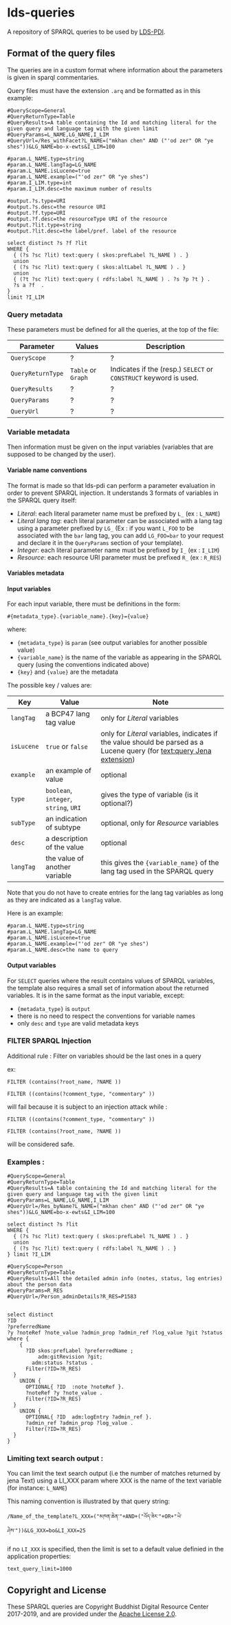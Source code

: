 
# lds-queries 

A repository of SPARQL queries to be used by [LDS-PDI](https://github.com/buda-base/lds-pdi/).

## Format of the query files

The queries are in a custom format where information about the parameters is given in sparql commentaries.

Query files must have the extension `.arq` and be formatted as in this example:

```sparql
#QueryScope=General
#QueryReturnType=Table
#QueryResults=A table containing the Id and matching literal for the given query and language tag with the given limit
#QueryParams=L_NAME,LG_NAME,I_LIM
#QueryUrl=/Res_withFacet?L_NAME=("mkhan chen" AND ("'od zer" OR "ye shes"))&LG_NAME=bo-x-ewts&I_LIM=100

#param.L_NAME.type=string
#param.L_NAME.langTag=LG_NAME
#param.L_NAME.isLucene=true
#param.L_NAME.example=("'od zer" OR "ye shes")
#param.I_LIM.type=int
#param.I_LIM.desc=the maximum number of results

#output.?s.type=URI
#output.?s.desc=the resource URI
#output.?f.type=URI
#output.?f.desc=the resourceType URI of the resource
#output.?lit.type=string
#output.?lit.desc=the label/pref. label of the resource

select distinct ?s ?f ?lit
WHERE {
  { (?s ?sc ?lit) text:query ( skos:prefLabel ?L_NAME ) . }
  union
  { (?s ?sc ?lit) text:query ( skos:altLabel ?L_NAME ) . }
  union
  { (?t ?sc ?lit) text:query ( rdfs:label ?L_NAME ) . ?s ?p ?t } .
  ?s a ?f  .
}
limit ?I_LIM
```

### Query metadata

These parameters must be defined for all the queries, at the top of the file:

| Parameter | Values | Description |
| ----- | ----- | ----- |
| `QueryScope` | ? | ? |
| `QueryReturnType` | `Table` or `Graph` | Indicates if the (resp.) `SELECT` or `CONSTRUCT` keyword is used. |
| `QueryResults` | ? | ? |
| `QueryParams` | ? | ? |
| `QueryUrl` | ? | ? |


### Variable metadata

Then information must be given on the input variables (variables that are supposed to be changed by the user).

#### Variable name conventions

The format is made so that lds-pdi can perform a parameter evaluation in order to prevent SPARQL injection. It understands 3 formats of variables in the SPARQL query itself:

- *Literal*: each literal parameter name must be prefixed by `L_` (ex : `L_NAME`)
- *Literal lang tag*: each literal parameter can be associated with a lang tag using a parameter prefixed by `LG_` (Ex : if you want `L_FOO` to be associated with the `bar` lang tag, you can add `LG_FOO=bar` to your request and declare it in the `QueryParams` section of your template).
- *Integer*: each literal parameter name must be prefixed by `I_` (ex : `I_LIM`)
- *Resource*: each resource URI parameter must be prefixed `R_` (ex : `R_RES`)

#### Variables metadata

#### Input variables

For each input variable, there must be definitions in the form:

```sparql
#{metadata_type}.{variable_name}.{key}={value}
```

where:
- `{metadata_type}` is `param` (see output variables for another possible value)
- `{variable_name}` is the name of the variable as appearing in the SPARQL query (using the conventions indicated above)
- `{key}` and `{value}` are the metadata

The possible key / values are:

| Key | Value | Note |
| ----- | ----- | ----- |
| `langTag` | a BCP47 lang tag value | only for *Literal* variables |
| `isLucene` | `true` or `false` | only for *Literal* variables, indicates if the value should be parsed as a Lucene query (for [text:query Jena extension](https://jena.apache.org/documentation/query/text-query.html)) |
| `example` | an example of value | optional |
| `type` | `boolean`, `integer`, `string`, `URI` | gives the type of variable (is it optional?) |
| `subType` | an indication of subtype | optional, only for *Resource* variables |
| `desc` | a description of the value | optional |
| `langTag` | the value of another variable | this gives the `{variable_name}` of the lang tag used in the SPARQL query |

Note that you do not have to create entries for the lang tag variables as long as they are indicated as a `langTag` value.

Here is an example:

```sparql
#param.L_NAME.type=string
#param.L_NAME.langTag=LG_NAME
#param.L_NAME.isLucene=true
#param.L_NAME.example=("'od zer" OR "ye shes")
#param.L_NAME.desc=the name to query
```

#### Output variables

For `SELECT` queries where the result contains values of SPARQL variables, the template also requires a small set of information about the returned variables. It is in the same format as the input variable, except:
- `{metadata_type}` is `output`
- there is no need to respect the conventions for variable names
- only `desc` and `type` are valid metadata keys


### FILTER SPARQL Injection

Additional rule : Filter on variables should be the last ones in a query

ex:

```sparql
FILTER (contains(?root_name, ?NAME ))

FILTER ((contains(?comment_type, "commentary" ))
```

will fail because it is subject to an injection attack while :

```sparql
FILTER ((contains(?comment_type, "commentary" ))

FILTER (contains(?root_name, ?NAME ))
```

will be considered safe.


### Examples :


```sparql
#QueryScope=General
#QueryReturnType=Table
#QueryResults=A table containing the Id and matching literal for the given query and language tag with the given limit
#QueryParams=L_NAME,LG_NAME,I_LIM
#QueryUrl=/Res_byName?L_NAME=("mkhan chen" AND ("'od zer" OR "ye shes"))&LG_NAME=bo-x-ewts&I_LIM=100

select distinct ?s ?lit
WHERE {
  { (?s ?sc ?lit) text:query ( skos:prefLabel ?L_NAME ) . }
  union
  { (?s ?sc ?lit) text:query ( rdfs:label ?L_NAME ) . }
} limit ?I_LIM

```


```sparql
#QueryScope=Person
#QueryReturnType=Table
#QueryResults=All the detailed admin info (notes, status, log entries) about the person data
#QueryParams=R_RES
#QueryUrl=/Person_adminDetails?R_RES=P1583


select distinct
?ID
?preferredName
?y ?noteRef ?note_value ?admin_prop ?admin_ref ?log_value ?git ?status
where {
    {
      ?ID skos:prefLabel ?preferredName ;
          adm:gitRevision ?git;
        adm:status ?status .
      Filter(?ID=?R_RES)
  }
    UNION {
      OPTIONAL{ ?ID  :note ?noteRef }.
      ?noteRef ?y ?note_value .
      Filter(?ID=?R_RES)
  }
    UNION {
      OPTIONAL{ ?ID  adm:logEntry ?admin_ref }.
      ?admin_ref ?admin_prop ?log_value .
      Filter(?ID=?R_RES)
  }
}
```
### Limiting text search output :

You can limit the text search output (i.e the number of matches returned by jena Text) using a LI_XXX param where XXX is the name of the text variable (for instance: `L_NAME`)

This naming convention is illustrated by that query string:

`/Name_of_the_template?L_XXX=("མཁན་ཆེན་"+AND+("འོད་ཟེར་"+OR+"ཡེ་ཤེས་"))&LG_XXX=bo&LI_XXX=25`

if no `LI_XXX` is specified, then the limit is set to a default value definied in the application properties:

`text_query_limit=1000`

## Copyright and License

These SPARQL queries are Copyright Buddhist Digital Resource Center 2017-2019, and are provided under the [Apache License 2.0](LICENSE).
